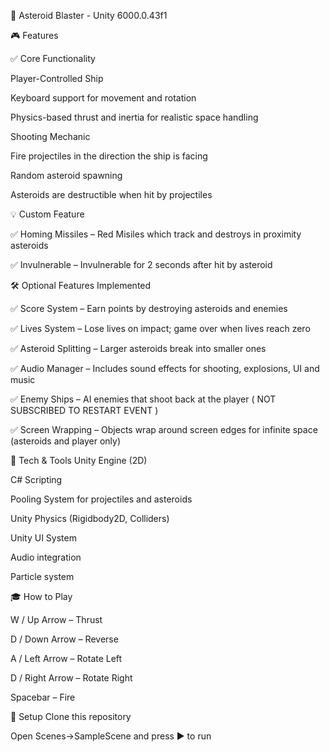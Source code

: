 
🚀 Asteroid Blaster - Unity 6000.0.43f1 

🎮 Features

✅ Core Functionality

Player-Controlled Ship

Keyboard support for movement and rotation

Physics-based thrust and inertia for realistic space handling

Shooting Mechanic

Fire projectiles in the direction the ship is facing

Random asteroid spawning

Asteroids are destructible when hit by projectiles

💡 Custom Feature

✅ Homing Missiles – Red Misiles which track and destroys in proximity asteroids 

✅ Invulnerable – Invulnerable for 2 seconds after hit by asteroid

🛠 Optional Features Implemented

✅ Score System – Earn points by destroying asteroids and enemies

✅ Lives System – Lose lives on impact; game over when lives reach zero

✅ Asteroid Splitting – Larger asteroids break into smaller ones

✅ Audio Manager – Includes sound effects for shooting, explosions, UI and music

✅ Enemy Ships – AI enemies that shoot back at the player ( NOT SUBSCRIBED TO RESTART EVENT )

✅ Screen Wrapping – Objects wrap around screen edges for infinite space (asteroids and player only) 



🧠 Tech & Tools
Unity Engine (2D)

C# Scripting

Pooling System for projectiles and asteroids 

Unity Physics (Rigidbody2D, Colliders)

Unity UI System

Audio integration

Particle system 

🎓 How to Play

W / Up Arrow – Thrust

D / Down Arrow – Reverse 

A / Left Arrow – Rotate Left

D / Right Arrow – Rotate Right

Spacebar – Fire

🧪 Setup
Clone this repository

Open Scenes->SampleScene and press ▶️ to run
